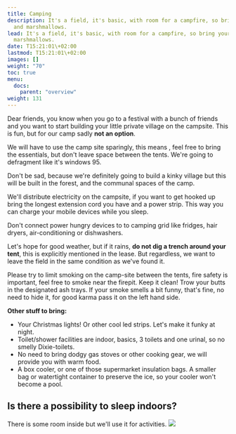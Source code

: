 ```yaml
---
title: Camping
description: It's a field, it's basic, with room for a campfire, so bring your guitar
  and marshmallows.
lead: It's a field, it's basic, with room for a campfire, so bring your guitar and
  marshmallows.
date: T15:21:01\+02:00
lastmod: T15:21:01\+02:00
images: []
weight: "70"
toc: true
menu: 
  docs:
    parent: "overview"
weight: 131
---
```

Dear friends, you know when you go to a festival with a bunch of friends and you want to start building your little private village on the campsite. This is fun, but for our camp sadly **not an option**.

We will have to use the camp site sparingly, this means , feel free to bring the essentials, but don't leave space between the tents. We're going to defragment like it's windows 95.

Don't be sad, because we're definitely going to build a kinky village but this will be built in the forest, and the communal spaces of the camp. 

We'll distribute electricity on the campsite, if you want to get hooked up bring the longest extension cord you have and a power strip. This way you can charge your mobile devices while you sleep.

Don't connect power hungry devices to to camping grid like fridges, hair dryers, air-conditioning or dishwashers.

Let's hope for good weather, but if it rains, **do not dig a trench around your tent**, this is explicitly mentioned in the lease. But regardless, we want to leave the field in the same condition as we've found it.

Please try to limit smoking on the camp-site between the tents, fire safety is important, feel free to smoke near the firepit. Keep it clean! Trow your butts in the designated ash trays. If your smoke smells a bit funny, that's fine, no need to hide it, for good karma pass it on the left hand side.

**Other stuff to bring:**

* Your Christmas lights!  Or other cool led strips. Let's make it funky at night.
* Toilet/shower facilities are indoor, basics, 3 toilets and one urinal, so no smelly Dixie-toilets.
* No need to bring dodgy gas stoves or other cooking gear, we will provide you with warm food.
* A box cooler, or one of those supermarket insulation bags. A smaller bag or watertight container to preserve the ice, so your cooler won't become a pool.

## Is there a possibility to sleep indoors?

There is some room inside but we'll use it for activities.
![](/images/camper.jpg)